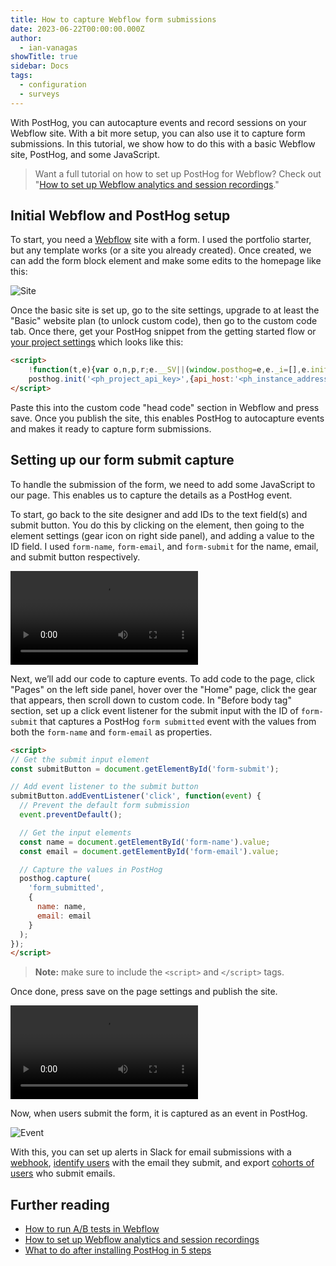 ```yaml
---
title: How to capture Webflow form submissions
date: 2023-06-22T00:00:00.000Z
author:
  - ian-vanagas
showTitle: true
sidebar: Docs
tags:
  - configuration
  - surveys
---
```


With PostHog, you can autocapture events and record sessions on your Webflow site. With a bit more setup, you can also use it to capture form submissions. In this tutorial, we show how to do this with a basic Webflow site, PostHog, and some JavaScript.

> Want a full tutorial on how to set up PostHog for Webflow? Check out "[How to set up Webflow analytics and session recordings](/tutorials/webflow)."

## Initial Webflow and PostHog setup

To start, you need a [Webflow](https://webflow.com/) site with a form. I used the portfolio starter, but any template works (or a site you already created). Once created, we can add the form block element and make some edits to the homepage like this:

![Site](https://res.cloudinary.com/dmukukwp6/image/upload/v1710055416/posthog.com/contents/images/tutorials/webflow-form-submissions/site.png)

Once the basic site is set up, go to the site settings, upgrade to at least the "Basic" website plan (to unlock custom code), then go to the custom code tab. Once there, get your PostHog snippet from the getting started flow or [your project settings](https://app.posthog.com/project/settings) which looks like this:

```html
<script>
    !function(t,e){var o,n,p,r;e.__SV||(window.posthog=e,e._i=[],e.init=function(i,s,a){function g(t,e){var o=e.split(".");2==o.length&&(t=t[o[0]],e=o[1]),t[e]=function(){t.push([e].concat(Array.prototype.slice.call(arguments,0)))}}(p=t.createElement("script")).type="text/javascript",p.async=!0,p.src=s.api_host+"/static/array.js",(r=t.getElementsByTagName("script")[0]).parentNode.insertBefore(p,r);var u=e;for(void 0!==a?u=e[a]=[]:a="posthog",u.people=u.people||[],u.toString=function(t){var e="posthog";return"posthog"!==a&&(e+="."+a),t||(e+=" (stub)"),e},u.people.toString=function(){return u.toString(1)+".people (stub)"},o="capture identify alias people.set people.set_once set_config register register_once unregister opt_out_capturing has_opted_out_capturing opt_in_capturing reset isFeatureEnabled onFeatureFlags getFeatureFlag getFeatureFlagPayload reloadFeatureFlags group updateEarlyAccessFeatureEnrollment getEarlyAccessFeatures getActiveMatchingSurveys getSurveys".split(" "),n=0;n<o.length;n++)g(u,o[n]);e._i.push([i,s,a])},e.__SV=1)}(document,window.posthog||[]);
    posthog.init('<ph_project_api_key>',{api_host:'<ph_instance_address>'})
</script>
```

Paste this into the custom code "head code" section in Webflow and press save. Once you publish the site, this enables PostHog to autocapture events and makes it ready to capture form submissions.

## Setting up our form submit capture

To handle the submission of the form, we need to add some JavaScript to our page. This enables us to capture the details as a PostHog event.

To start, go back to the site designer and add IDs to the text field(s) and submit button. You do this by clicking on the element, then going to the element settings (gear icon on right side panel), and adding a value to the ID field. I used `form-name`, `form-email`, and `form-submit` for the name, email, and submit button respectively.

![Adding ID video](https://res.cloudinary.com/dmukukwp6/video/upload/v1710055416/posthog.com/contents/images/tutorials/webflow-form-submissions/id.mp4)

Next, we’ll add our code to capture events. To add code to the page, click "Pages" on the left side panel, hover over the "Home" page, click the gear that appears, then scroll down to custom code. In "Before body tag" section, set up a click event listener for the submit input with the ID of `form-submit` that captures a PostHog `form submitted` event with the values from both the `form-name` and `form-email` as properties.

```html
<script>
// Get the submit input element
const submitButton = document.getElementById('form-submit');

// Add event listener to the submit button
submitButton.addEventListener('click', function(event) {
  // Prevent the default form submission
  event.preventDefault();

  // Get the input elements
  const name = document.getElementById('form-name').value;
  const email = document.getElementById('form-email').value;

  // Capture the values in PostHog
  posthog.capture(
    'form_submitted', 
    {
      name: name, 
      email: email
    }
  );
});
</script>
```

> **Note:** make sure to include the `<script>` and `</script>` tags.

Once done, press save on the page settings and publish the site.

![Adding code video](https://res.cloudinary.com/dmukukwp6/video/upload/v1710055416/posthog.com/contents/images/tutorials/webflow-form-submissions/code.mp4)

Now, when users submit the form, it is captured as an event in PostHog.

![Event](https://res.cloudinary.com/dmukukwp6/image/upload/v1710055416/posthog.com/contents/images/tutorials/webflow-form-submissions/event.png)

With this, you can set up alerts in Slack for email submissions with a [webhook](/docs/webhooks/slack), [identify users](/docs/data/identify) with the email they submit, and export [cohorts of users](/docs/data/cohorts) who submit emails.

## Further reading

- [How to run A/B tests in Webflow](/tutorials/webflow-ab-tests)
- [How to set up Webflow analytics and session recordings](/tutorials/webflow)
- [What to do after installing PostHog in 5 steps](/tutorials/next-steps-after-installing)
